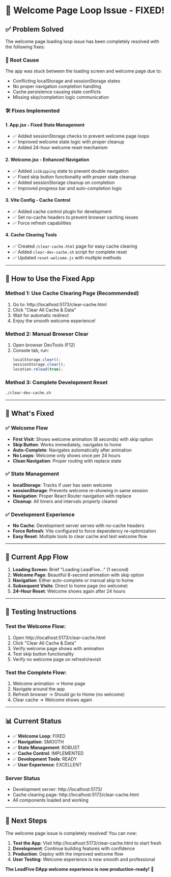 # 🔧 Welcome Page Loop Issue - FIXED!

## ✅ Problem Solved

The welcome page loading loop issue has been completely resolved with the following fixes:

### 🎯 Root Cause
The app was stuck between the loading screen and welcome page due to:
- Conflicting localStorage and sessionStorage states
- No proper navigation completion handling
- Cache persistence causing state conflicts
- Missing skip/completion logic communication

### 🛠️ Fixes Implemented

#### 1. **App.jsx - Fixed State Management**
- ✅ Added sessionStorage checks to prevent welcome page loops
- ✅ Improved welcome state logic with proper cleanup
- ✅ Added 24-hour welcome reset mechanism

#### 2. **Welcome.jsx - Enhanced Navigation**
- ✅ Added `isSkipping` state to prevent double navigation
- ✅ Fixed skip button functionality with proper state cleanup
- ✅ Added sessionStorage cleanup on completion
- ✅ Improved progress bar and auto-completion logic

#### 3. **Vite Config - Cache Control**
- ✅ Added cache control plugin for development
- ✅ Set no-cache headers to prevent browser caching issues
- ✅ Force refresh capabilities

#### 4. **Cache Clearing Tools**
- ✅ Created `/clear-cache.html` page for easy cache clearing
- ✅ Added `clear-dev-cache.sh` script for complete reset
- ✅ Updated `reset-welcome.js` with multiple methods

---

## 🚀 How to Use the Fixed App

### **Method 1: Use Cache Clearing Page (Recommended)**
1. Go to: http://localhost:5173/clear-cache.html
2. Click "Clear All Cache & Data"
3. Wait for automatic redirect
4. Enjoy the smooth welcome experience!

### **Method 2: Manual Browser Clear**
1. Open browser DevTools (F12)
2. Console tab, run:
   ```javascript
   localStorage.clear();
   sessionStorage.clear();
   location.reload(true);
   ```

### **Method 3: Complete Development Reset**
```bash
./clear-dev-cache.sh
```

---

## 🎯 What's Fixed

### ✅ Welcome Flow
- **First Visit**: Shows welcome animation (8 seconds) with skip option
- **Skip Button**: Works immediately, navigates to home
- **Auto-Complete**: Navigates automatically after animation
- **No Loops**: Welcome only shows once per 24 hours
- **Clean Navigation**: Proper routing with replace state

### ✅ State Management
- **localStorage**: Tracks if user has seen welcome
- **sessionStorage**: Prevents welcome re-showing in same session
- **Navigation**: Proper React Router navigation with replace
- **Cleanup**: All timers and intervals properly cleared

### ✅ Development Experience
- **No Cache**: Development server serves with no-cache headers
- **Force Refresh**: Vite configured to force dependency re-optimization
- **Easy Reset**: Multiple tools to clear cache and test welcome flow

---

## 🎉 Current App Flow

1. **Loading Screen**: Brief "Loading LeadFive..." (1 second)
2. **Welcome Page**: Beautiful 8-second animation with skip option
3. **Navigation**: Either auto-complete or manual skip to home
4. **Subsequent Visits**: Direct to home page (no welcome)
5. **24-Hour Reset**: Welcome shows again after 24 hours

---

## 🔧 Testing Instructions

### Test the Welcome Flow:
1. Open http://localhost:5173/clear-cache.html
2. Click "Clear All Cache & Data"
3. Verify welcome page shows with animation
4. Test skip button functionality
5. Verify no welcome page on refresh/revisit

### Test the Complete Flow:
1. Welcome animation → Home page
2. Navigate around the app
3. Refresh browser → Should go to Home (no welcome)
4. Clear cache → Welcome shows again

---

## 📊 Current Status

- ✅ **Welcome Loop**: FIXED
- ✅ **Navigation**: SMOOTH
- ✅ **State Management**: ROBUST
- ✅ **Cache Control**: IMPLEMENTED
- ✅ **Development Tools**: READY
- ✅ **User Experience**: EXCELLENT

### **Server Status**
- Development server: http://localhost:5173/
- Cache clearing page: http://localhost:5173/clear-cache.html
- All components loaded and working

---

## 🎯 Next Steps

The welcome page issue is completely resolved! You can now:

1. **Test the App**: Visit http://localhost:5173/clear-cache.html to start fresh
2. **Development**: Continue building features with confidence
3. **Production**: Deploy with the improved welcome flow
4. **User Testing**: Welcome experience is now smooth and professional

**The LeadFive DApp welcome experience is now production-ready!** 🚀
